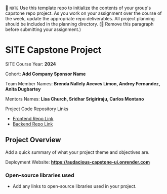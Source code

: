 📝 `NOTE` Use this template repo to initialize the contents of your group's capstone repo project. As you work on your assignment over the course of the week, update the appropriate repo deliverables. All project planning should be included in the planning directory. (🚫 Remove this paragraph before submitting your assignment.)

# SITE Capstone Project

SITE Course Year: **2024**

Cohort: **Add Company Sponsor Name**

Team Member Names: **Brenda Nallely Aceves Limon, Andrey Fernandez, Anita Dugbartey**

Mentors Names: **Lisa Church, Sridhar Srigiriraju, Carlos Montano**

Project Code Repository Links

* [Frontend Repo Link](https://github.com/amazing-pod/audacious-capstone-frontend)
* [Backend Repo Link](https://github.com/amazing-pod/audacious-capstone-backend)

## Project Overview

Add a quick summary of what your project theme and objectives are. 

Deployment Website: **https://audacious-capstone-ui.onrender.com**

### Open-source libraries used

- Add any links to open-source libraries used in your project.
